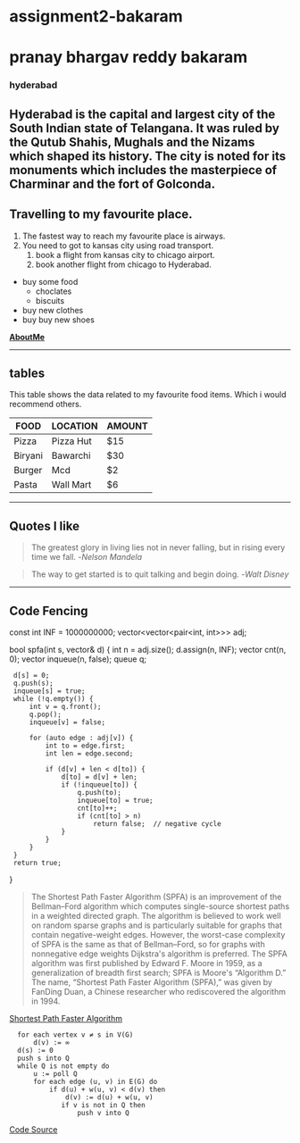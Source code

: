 # assignment2-bakaram
# pranay bhargav reddy bakaram
### hyderabad
Hyderabad is the capital and largest city of the South Indian state of Telangana. It was ruled by the Qutub Shahis, Mughals and the Nizams which shaped its history. The city is noted for its monuments which includes the masterpiece of **Charminar** and the fort of **Golconda**.
---
## Travelling to my favourite place.
1. The fastest way to reach my favourite place is airways.
2. You need to got to kansas city using road transport.
   1. book a flight from kansas city to chicago airport.
   2. book another flight from chicago to Hyderabad.
* buy some food
  * choclates 
  * biscuits
* buy new clothes
* buy buy new shoes

**[AboutMe](AboutMe.md)**

---

## tables

This table shows the data related to my favourite food items. Which i would recommend others.

|FOOD|LOCATION|AMOUNT|
|---|---|---|
|Pizza|Pizza Hut|$15|
|Biryani|Bawarchi|$30|
|Burger|Mcd|$2|
|Pasta|Wall Mart|$6|

---

## Quotes I like

>The greatest glory in living lies not in never falling, but in rising every time we fall.
-*Nelson Mandela*

>The way to get started is to quit talking and begin doing.
-*Walt Disney*

---

## Code Fencing

 const int INF = 1000000000;
 vector<vector<pair<int, int>>> adj;

 bool spfa(int s, vector<int>& d) {
     int n = adj.size();
     d.assign(n, INF);
     vector<int> cnt(n, 0);
     vector<bool> inqueue(n, false);
     queue<int> q;

     d[s] = 0;
     q.push(s);
     inqueue[s] = true;
     while (!q.empty()) {
         int v = q.front();
         q.pop();
         inqueue[v] = false;

         for (auto edge : adj[v]) {
             int to = edge.first;
             int len = edge.second;

             if (d[v] + len < d[to]) {
                 d[to] = d[v] + len;
                 if (!inqueue[to]) {
                     q.push(to);
                     inqueue[to] = true;
                     cnt[to]++;
                     if (cnt[to] > n)
                         return false;  // negative cycle
                 }
             }
         }
     }
     return true;
 }

  > The Shortest Path Faster Algorithm (SPFA) is an improvement of the Bellman–Ford algorithm which computes single-source shortest paths in a weighted directed graph. The algorithm is believed to work well on random sparse graphs and is particularly suitable for graphs that contain negative-weight edges. However, the worst-case complexity of SPFA is the same as that of Bellman–Ford, so for graphs with nonnegative edge weights Dijkstra's algorithm is preferred. The SPFA algorithm was first published by Edward F. Moore in 1959, as a generalization of breadth first search; SPFA is Moore's “Algorithm D.” The name, “Shortest Path Faster Algorithm (SPFA),” was given by FanDing Duan, a Chinese researcher who rediscovered the algorithm in 1994.

  [Shortest Path Faster Algorithm](https://en.wikipedia.org/wiki/Shortest_Path_Faster_Algorithm#cite_note-duan-3)



      for each vertex v ≠ s in V(G)
          d(v) := ∞
      d(s) := 0
      push s into Q
      while Q is not empty do
          u := poll Q
          for each edge (u, v) in E(G) do
              if d(u) + w(u, v) < d(v) then
                  d(v) := d(u) + w(u, v)
                 if v is not in Q then
                     push v into Q

[Code Source](https://en.wikipedia.org/wiki/Shortest_Path_Faster_Algorithm#cite_note-duan-3)
